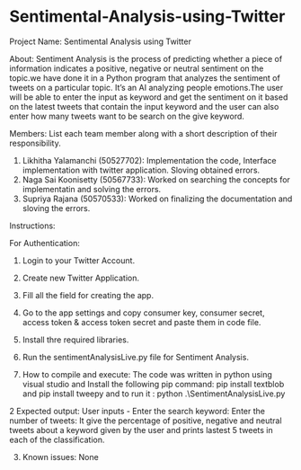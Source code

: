 # Sentimental-Analysis-using-Twitter
Project Name: 
Sentimental Analysis using Twitter

About:
Sentiment Analysis is the process of predicting whether a piece of information indicates a positive, negative or neutral sentiment on the topic.we have done it in a Python program that analyzes the sentiment of tweets on a particular topic. It’s an AI analyzing people emotions.The user will be able to enter the input as keyword and get the sentiment on it based on the latest tweets that contain the input keyword and the user can also enter how many tweets want to be search on the give keyword.

Members:
List each team member along with a short description of their responsibility.

1. Likhitha Yalamanchi (50527702): Implementation the code, Interface implementation with twitter application. Sloving obtained errors.
2. Naga Sai Koonisetty (50567733):  Worked on searching the concepts for implementatin and solving the errors.
3. Supriya Rajana (50570533):  Worked on finalizing the documentation and sloving the errors.

Instructions:

For Authentication:
1.	Login to your Twitter Account. 
2.	Create new Twitter Application.
3.	Fill all the field for creating the app.
4.	Go to the app settings and copy consumer key, consumer secret, access token & access token secret and paste them in code file.
5.	Install thre required libraries.
6.	Run the sentimentAnalysisLive.py file for Sentiment Analysis.


1. How to compile and execute:
The code was written in python using visual studio and Install the following pip command: pip install textblob and pip install tweepy  and to run it :  python .\SentimentAnalysisLive.py

2 Expected output:
User inputs -
Enter the search keyword:
Enter the number of tweets:
It give the percentage of positive, negative and neutral tweets about a keyword given by the user and prints lastest 5 tweets in each of the classification.

3. Known issues:
None










 

